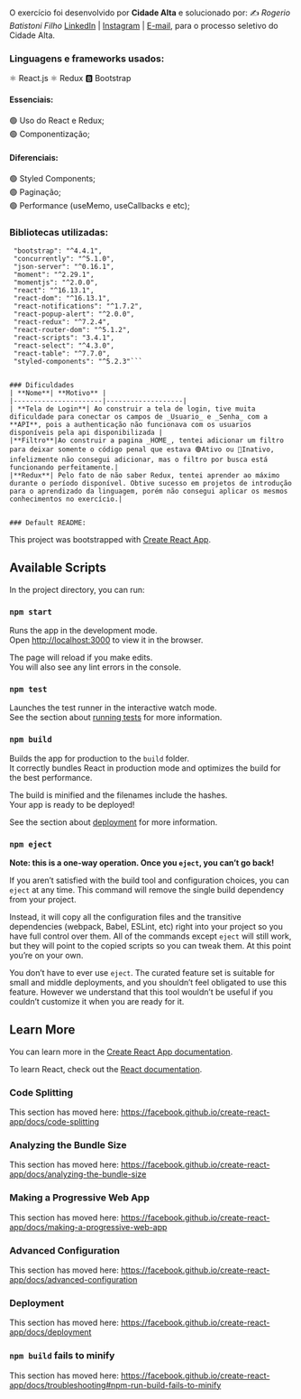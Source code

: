 O exercício foi desenvolvido por **Cidade Alta** e solucionado por: ✍️ _Rogerio Batistoni Filho_ <a href="https://www.linkedin.com/in/rogerio-battistoni-filho-87432a133/">LinkedIn</a> | <a href="https://www.instagram.com/rogerbatt/">Instagram</a> | <a href="mailto:rogeriobf.dev@gmail.com">E-mail</a>, para o processo seletivo do Cidade Alta.

### Linguagens e frameworks usados:
⚛️ React.js
⚛️ Redux
🅱️ Bootstrap

#### Essenciais:
🟢 Uso do React e Redux;<br>
🟢 Componentização;

#### Diferenciais:
🟢 Styled Components;<br>
🟢 Paginação;<br>
🟢 Performance (useMemo, useCallbacks e etc);

### Bibliotecas utilizadas:
   ``` "axios": "^0.19.2",
    "bootstrap": "^4.4.1",
    "concurrently": "^5.1.0",
    "json-server": "^0.16.1",
    "moment": "^2.29.1",
    "momentjs": "^2.0.0",
    "react": "^16.13.1",
    "react-dom": "^16.13.1",
    "react-notifications": "^1.7.2",
    "react-popup-alert": "^2.0.0",
    "react-redux": "^7.2.4",
    "react-router-dom": "^5.1.2",
    "react-scripts": "3.4.1",
    "react-select": "^4.3.0",
    "react-table": "^7.7.0",
    "styled-components": "^5.2.3"```


### Dificuldades
| **Nome**| **Motivo** |
|----------------------|-------------------|
| **Tela de Login**| Ao construir a tela de login, tive muita dificuldade para conectar os campos de _Usuario_ e _Senha_ com a **API**, pois a authenticação não funcionava com os usuarios disponíveis pela api disponibilizada |
|**Filtro**|Ao construir a pagina _HOME_, tentei adicionar um filtro para deixar somente o código penal que estava 🟢Ativo ou 🔴Inativo, infelizmente não consegui adicionar, mas o filtro por busca está funcionando perfeitamente.|
|**Redux**| Pelo fato de não saber Redux, tentei aprender ao máximo durante o período disponível. Obtive sucesso em projetos de introdução para o aprendizado da linguagem, porém não consegui aplicar os mesmos conhecimentos no exercício.|


### Default README:
```
This project was bootstrapped with [Create React App](https://github.com/facebook/create-react-app).

## Available Scripts

In the project directory, you can run:

### `npm start`

Runs the app in the development mode.<br />
Open [http://localhost:3000](http://localhost:3000) to view it in the browser.

The page will reload if you make edits.<br />
You will also see any lint errors in the console.

### `npm test`

Launches the test runner in the interactive watch mode.<br />
See the section about [running tests](https://facebook.github.io/create-react-app/docs/running-tests) for more information.

### `npm build`

Builds the app for production to the `build` folder.<br />
It correctly bundles React in production mode and optimizes the build for the best performance.

The build is minified and the filenames include the hashes.<br />
Your app is ready to be deployed!

See the section about [deployment](https://facebook.github.io/create-react-app/docs/deployment) for more information.

### `npm eject`

**Note: this is a one-way operation. Once you `eject`, you can’t go back!**

If you aren’t satisfied with the build tool and configuration choices, you can `eject` at any time. This command will remove the single build dependency from your project.

Instead, it will copy all the configuration files and the transitive dependencies (webpack, Babel, ESLint, etc) right into your project so you have full control over them. All of the commands except `eject` will still work, but they will point to the copied scripts so you can tweak them. At this point you’re on your own.

You don’t have to ever use `eject`. The curated feature set is suitable for small and middle deployments, and you shouldn’t feel obligated to use this feature. However we understand that this tool wouldn’t be useful if you couldn’t customize it when you are ready for it.

## Learn More

You can learn more in the [Create React App documentation](https://facebook.github.io/create-react-app/docs/getting-started).

To learn React, check out the [React documentation](https://reactjs.org/).

### Code Splitting

This section has moved here: https://facebook.github.io/create-react-app/docs/code-splitting

### Analyzing the Bundle Size

This section has moved here: https://facebook.github.io/create-react-app/docs/analyzing-the-bundle-size

### Making a Progressive Web App

This section has moved here: https://facebook.github.io/create-react-app/docs/making-a-progressive-web-app

### Advanced Configuration

This section has moved here: https://facebook.github.io/create-react-app/docs/advanced-configuration

### Deployment

This section has moved here: https://facebook.github.io/create-react-app/docs/deployment

### `npm build` fails to minify

This section has moved here: https://facebook.github.io/create-react-app/docs/troubleshooting#npm-run-build-fails-to-minify
```
